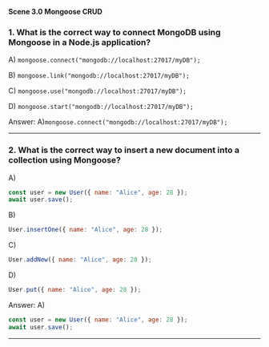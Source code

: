 **Scene 3.0 Mongoose CRUD**

### **1. What is the correct way to connect MongoDB using Mongoose in a Node.js application?**

A) `mongoose.connect("mongodb://localhost:27017/myDB");`


B) `mongoose.link("mongodb://localhost:27017/myDB");`


C) `mongoose.use("mongodb://localhost:27017/myDB");`


D) `mongoose.start("mongodb://localhost:27017/myDB");`


Answer: A)`mongoose.connect("mongodb://localhost:27017/myDB");`

---


### **2. What is the correct way to insert a new document into a collection using Mongoose?**

A)

```js
const user = new User({ name: "Alice", age: 28 });
await user.save();
```

B)

```js
User.insertOne({ name: "Alice", age: 28 });
```

C)

```js
User.addNew({ name: "Alice", age: 28 });
```

D)

```js
User.put({ name: "Alice", age: 28 });
```

Answer: A)

```js
const user = new User({ name: "Alice", age: 28 });
await user.save();
```

---

